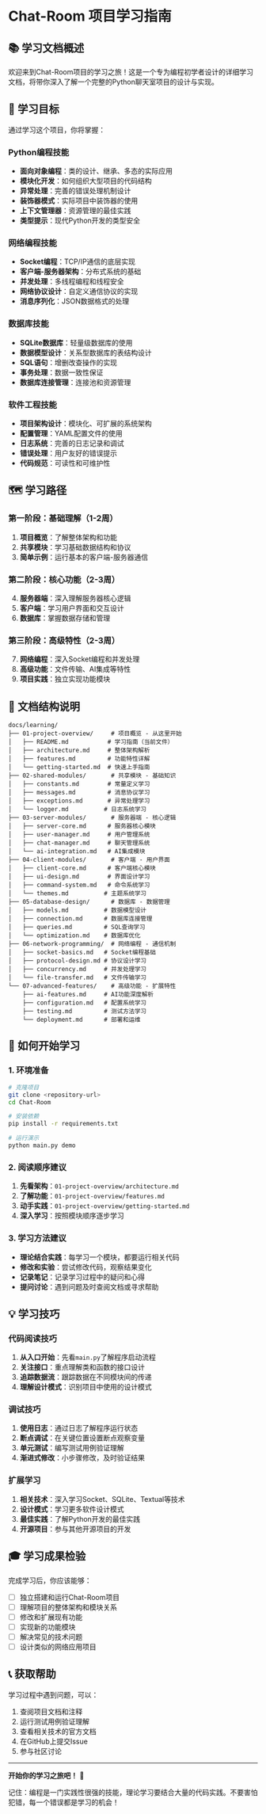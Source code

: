 # Chat-Room 项目学习指南

## 📚 学习文档概述

欢迎来到Chat-Room项目的学习之旅！这是一个专为编程初学者设计的详细学习文档，将带你深入了解一个完整的Python聊天室项目的设计与实现。

## 🎯 学习目标

通过学习这个项目，你将掌握：

### Python编程技能
- **面向对象编程**：类的设计、继承、多态的实际应用
- **模块化开发**：如何组织大型项目的代码结构
- **异常处理**：完善的错误处理机制设计
- **装饰器模式**：实际项目中装饰器的使用
- **上下文管理器**：资源管理的最佳实践
- **类型提示**：现代Python开发的类型安全

### 网络编程技能
- **Socket编程**：TCP/IP通信的底层实现
- **客户端-服务器架构**：分布式系统的基础
- **并发处理**：多线程编程和线程安全
- **网络协议设计**：自定义通信协议的实现
- **消息序列化**：JSON数据格式的处理

### 数据库技能
- **SQLite数据库**：轻量级数据库的使用
- **数据模型设计**：关系型数据库的表结构设计
- **SQL语句**：增删改查操作的实现
- **事务处理**：数据一致性保证
- **数据库连接管理**：连接池和资源管理

### 软件工程技能
- **项目架构设计**：模块化、可扩展的系统架构
- **配置管理**：YAML配置文件的使用
- **日志系统**：完善的日志记录和调试
- **错误处理**：用户友好的错误提示
- **代码规范**：可读性和可维护性

## 🗺️ 学习路径

### 第一阶段：基础理解（1-2周）
1. **项目概览**：了解整体架构和功能
2. **共享模块**：学习基础数据结构和协议
3. **简单示例**：运行基本的客户端-服务器通信

### 第二阶段：核心功能（2-3周）
4. **服务器端**：深入理解服务器核心逻辑
5. **客户端**：学习用户界面和交互设计
6. **数据库**：掌握数据存储和管理

### 第三阶段：高级特性（2-3周）
7. **网络编程**：深入Socket编程和并发处理
8. **高级功能**：文件传输、AI集成等特性
9. **项目实践**：独立实现功能模块

## 📖 文档结构说明

```
docs/learning/
├── 01-project-overview/     # 项目概览 - 从这里开始
│   ├── README.md           # 学习指南（当前文件）
│   ├── architecture.md     # 整体架构解析
│   ├── features.md         # 功能特性详解
│   └── getting-started.md  # 快速上手指南
├── 02-shared-modules/       # 共享模块 - 基础知识
│   ├── constants.md        # 常量定义学习
│   ├── messages.md         # 消息协议学习
│   ├── exceptions.md       # 异常处理学习
│   └── logger.md          # 日志系统学习
├── 03-server-modules/       # 服务器端 - 核心逻辑
│   ├── server-core.md      # 服务器核心模块
│   ├── user-manager.md     # 用户管理系统
│   ├── chat-manager.md     # 聊天管理系统
│   └── ai-integration.md   # AI集成模块
├── 04-client-modules/       # 客户端 - 用户界面
│   ├── client-core.md      # 客户端核心模块
│   ├── ui-design.md        # 界面设计学习
│   ├── command-system.md   # 命令系统学习
│   └── themes.md          # 主题系统学习
├── 05-database-design/      # 数据库 - 数据管理
│   ├── models.md          # 数据模型设计
│   ├── connection.md      # 数据库连接管理
│   ├── queries.md         # SQL查询学习
│   └── optimization.md    # 数据库优化
├── 06-network-programming/  # 网络编程 - 通信机制
│   ├── socket-basics.md   # Socket编程基础
│   ├── protocol-design.md # 协议设计学习
│   ├── concurrency.md     # 并发处理学习
│   └── file-transfer.md   # 文件传输学习
└── 07-advanced-features/    # 高级功能 - 扩展特性
    ├── ai-features.md     # AI功能深度解析
    ├── configuration.md   # 配置系统学习
    ├── testing.md         # 测试方法学习
    └── deployment.md      # 部署和运维
```

## 🚀 如何开始学习

### 1. 环境准备
```bash
# 克隆项目
git clone <repository-url>
cd Chat-Room

# 安装依赖
pip install -r requirements.txt

# 运行演示
python main.py demo
```

### 2. 阅读顺序建议
1. **先看架构**：`01-project-overview/architecture.md`
2. **了解功能**：`01-project-overview/features.md`
3. **动手实践**：`01-project-overview/getting-started.md`
4. **深入学习**：按照模块顺序逐步学习

### 3. 学习方法建议
- **理论结合实践**：每学习一个模块，都要运行相关代码
- **修改和实验**：尝试修改代码，观察结果变化
- **记录笔记**：记录学习过程中的疑问和心得
- **提问讨论**：遇到问题及时查阅文档或寻求帮助

## 💡 学习技巧

### 代码阅读技巧
1. **从入口开始**：先看`main.py`了解程序启动流程
2. **关注接口**：重点理解类和函数的接口设计
3. **追踪数据流**：跟踪数据在不同模块间的传递
4. **理解设计模式**：识别项目中使用的设计模式

### 调试技巧
1. **使用日志**：通过日志了解程序运行状态
2. **断点调试**：在关键位置设置断点观察变量
3. **单元测试**：编写测试用例验证理解
4. **渐进式修改**：小步骤修改，及时验证结果

### 扩展学习
1. **相关技术**：深入学习Socket、SQLite、Textual等技术
2. **设计模式**：学习更多软件设计模式
3. **最佳实践**：了解Python开发的最佳实践
4. **开源项目**：参与其他开源项目的开发

## 🎓 学习成果检验

完成学习后，你应该能够：
- [ ] 独立搭建和运行Chat-Room项目
- [ ] 理解项目的整体架构和模块关系
- [ ] 修改和扩展现有功能
- [ ] 实现新的功能模块
- [ ] 解决常见的技术问题
- [ ] 设计类似的网络应用项目

## 📞 获取帮助

学习过程中遇到问题，可以：
1. 查阅项目文档和注释
2. 运行测试用例验证理解
3. 查看相关技术的官方文档
4. 在GitHub上提交Issue
5. 参与社区讨论

---

**开始你的学习之旅吧！** 🚀

记住：编程是一门实践性很强的技能，理论学习要结合大量的代码实践。不要害怕犯错，每一个错误都是学习的机会！
